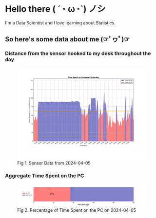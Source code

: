 
# Hello there ( ´◔ ω◔`) ノシ

I'm a Data Scientist and I love learning about Statistics.

## So here's some data about me (☞ﾟヮﾟ)☞


### Distance from the sensor hooked to my desk throughout the day
<figure>
  <picture>
    <source media="(prefers-color-scheme: dark)" srcset="Pi/readme/graphs/lineplot/dark-plot-2024-04-05.png">
    <source media="(prefers-color-scheme: light)" srcset="Pi/readme/graphs/lineplot/light-plot-2024-04-05.png">
    <img alt="Shows a black logo in light color mode and a white one in dark color mode." src="Pi/readme/graphs/lineplot/light-plot-2024-04-05.png">
  </picture>
  <figcaption>Fig 1. Sensor Data from 2024-04-05</figcaption>
</figure>



### Aggregate Time Spent on the PC
<figure>
  <picture>
    <source media="(prefers-color-scheme: dark)" srcset="Pi/readme/graphs/barplot/dark-plot-2024-04-05.png">
    <source media="(prefers-color-scheme: light)" srcset="Pi/readme/graphs/barplot/light-plot-2024-04-05.png">
    <img alt="Shows a black logo in light color mode and a white one in dark color mode." src="Pi/readme/graphs/barplot/light-plot-2024-04-05.png">
  </picture>
  <figcaption>Fig 2. Percentage of Time Spent on the PC on 2024-04-05</figcaption>
</figure>
